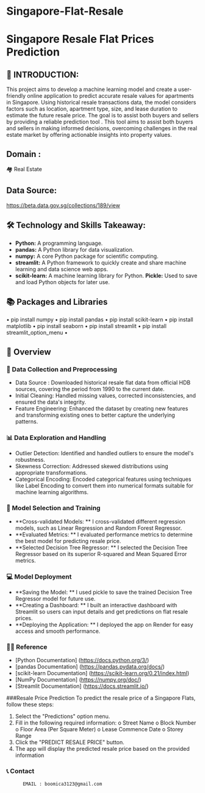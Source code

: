 # Singapore-Flat-Resale
# Singapore  Resale Flat Prices Prediction

## 📘 INTRODUCTION:
This project aims to develop a machine learning model and create a user-friendly online application to predict accurate resale values for apartments in Singapore. 
Using historical resale transactions data, the model considers factors such as location, apartment type, size, and lease duration to estimate the future resale price.
 	The goal is to assist both buyers and sellers by providing a reliable prediction tool . This tool aims to assist both buyers and sellers in making informed decisions, overcoming challenges in the real estate market by offering actionable insights into property values.

## Domain : 
🏘️ Real Estate

## Data Source: 
https://beta.data.gov.sg/collections/189/view

## 🛠 Technology and Skills Takeaway:
* **Python:** A programming language.
* **pandas:** A Python library for data visualization.
* **numpy:** A core Python package for scientific computing.
* **streamlit:** A Python framework to quickly create and share machine learning and data science web apps.
* **scikit-learn:** A machine learning library for Python.
**Pickle:** Used to save and load Python objects for later use.

## 📚 Packages and Libraries
•	pip install numpy
•	pip install pandas
•	pip install scikit-learn
•	pip install matplotlib
•	pip install seaborn
•	pip install streamlit
•	pip install streamlit_option_menu
•	
## 📘 Overview
### 🔁 Data Collection and Preprocessing
* Data Source : Downloaded historical resale flat data from official HDB sources, covering the period from 1990 to the current date.
* Initial Cleaning: Handled missing values, corrected inconsistencies, and ensured the data's integrity.
* Feature Engineering: Enhanced the dataset by creating new features and transforming existing ones to better capture the underlying patterns.

### 📊 Data Exploration and Handling
* Outlier Detection: Identified and handled outliers to ensure the model's robustness.
* Skewness Correction: Addressed skewed distributions using appropriate transformations.
* Categorical Encoding: Encoded categorical features using techniques like Label Encoding to convert them into numerical formats suitable for machine learning algorithms.

### 🤖 Model Selection and Training
* **Cross-validated Models: ** 
I cross-validated different regression models, such as Linear Regression and Random Forest Regressor.
* **Evaluated Metrics: ** 
I evaluated performance metrics to determine the best model for predicting resale price.
* **Selected Decision Tree Regressor: ** 
I selected the Decision Tree Regressor based on its superior R-squared and Mean Squared Error metrics.
### 💻 Model Deployment
* **Saving the Model: ** I used pickle to save the trained Decision Tree Regressor model for future use.
* **Creating a Dashboard: ** I built an interactive dashboard with Streamlit so users can input details and get predictions on flat resale prices.
* **Deploying the Application: ** I deployed the app on Render for easy access and smooth performance.

### 👨‍🏫 Reference
* [Python Documentation] (https://docs.python.org/3/)
* [pandas Documentation] (https://pandas.pydata.org/docs/)
* [scikit-learn Documentation] (https://scikit-learn.org/0.21/index.html)
* [NumPy Documentation] (https://numpy.org/doc/)
* [Streamlit Documentation] (https://docs.streamlit.io/)


###Resale Price Prediction
To predict the resale price of a Singapore Flats, follow these steps:
1.	Select the "Predictions" option menu.
2.	Fill in the following required information:
o	Street Name
o	Block Number
o	Floor Area (Per Square Meter)
o	Lease Commence Date
o	Storey Range
3.	Click the "PREDICT RESALE PRICE" button.
4.	The app will display the predicted resale price based on the provided information

### 📞 Contact
          EMAIL : boomica3123@gmail.com
